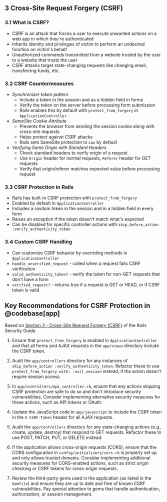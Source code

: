 ## 3 Cross-Site Request Forgery (CSRF)

### 3.1 What is CSRF?
- CSRF is an attack that forces a user to execute unwanted actions on a web app in which they're authenticated
- Inherits identity and privileges of victim to perform an undesired function on victim's behalf
- Unauthorized commands transmitted from a website trusted by the user to a website that trusts the user
- CSRF attacks target state-changing requests like changing email, transferring funds, etc.

### 3.2 CSRF Countermeasures
- _Synchronizer token pattern_
  - Include a token in the session and as a hidden field in forms
  - Verify the token on the server before processing form submission
  - Rails enables this by default with `protect_from_forgery` in `ApplicationController`
- _SameSite Cookie Attribute_
  - Prevents the browser from sending the session cookie along with cross-site requests
  - Helps protect against CSRF attacks
  - Rails sets SameSite protection to `Lax` by default
- _Verifying Same Origin with Standard Headers_
  - Check standard headers to verify origin of a request
  - Use `Origin` header for normal requests, `Referer` header for GET requests
  - Verify that origin/referer matches expected value before processing request

### 3.3 CSRF Protection in Rails
- Rails has built-in CSRF protection with `protect_from_forgery`
- Enabled by default in `ApplicationController`
- Includes a random token in the session and in a hidden field in every form
- Raises an exception if the token doesn't match what's expected
- Can be disabled for specific controller actions with `skip_before_action :verify_authenticity_token`

### 3.4 Custom CSRF Handling
- Can customize CSRF behavior by overriding methods in `ApplicationController`
- `handle_unverified_request` - called when a request fails CSRF verification
- `valid_authenticity_token?` - verify the token for non-GET requests that don't have a form
- `verified_request?` - returns true if a request is GET or HEAD, or if CSRF token is valid

## Key Recommendations for CSRF Protection in @codebase[app]
Based on [Section 3 - Cross-Site Request Forgery (CSRF)](https://guides.rubyonrails.org/security.html#cross-site-request-forgery-csrf) of the Rails Security Guide.

1. Ensure that `protect_from_forgery` is enabled in `ApplicationController` and that all forms and AJAX requests in the `app/views` directory include the CSRF token.

2. Audit the `app/controllers` directory for any instances of `skip_before_action :verify_authenticity_token`. Refactor these to use `protect_from_forgery with: :null_session` instead, if the action doesn't require session access.

3. In `app/controllers/api_controller.rb`, ensure that any actions skipping CSRF protection are safe to do so and don't introduce security vulnerabilities. Consider implementing alternative security measures for these actions, such as API tokens or OAuth.

4. Update the JavaScript code in `app/javascript` to include the CSRF token in the `X-CSRF-Token` header for all AJAX requests.

5. Audit the `app/controllers` directory for any state-changing actions (e.g., create, update, destroy) that respond to GET requests. Refactor these to use POST, PATCH, PUT, or DELETE instead.

6. If the application allows cross-origin requests (CORS), ensure that the CORS configuration in `config/initializers/cors.rb` is properly set up and only allows trusted domains. Consider implementing additional security measures for CORS-enabled actions, such as strict origin checking or CSRF tokens for cross-origin requests.

7. Review the third-party gems used in the application (as listed in the `Gemfile`) and ensure they are up to date and free of known CSRF vulnerabilities. Pay special attention to gems that handle authentication, authorization, or session management.


